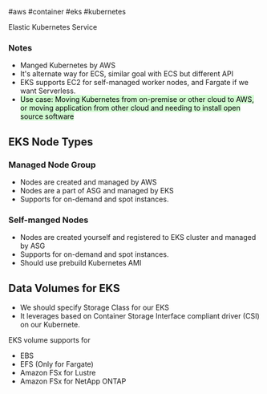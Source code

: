 #aws #container #eks #kubernetes

Elastic Kubernetes Service

### Notes
- Manged Kubernetes by AWS
- It's alternate way for ECS, similar goal with ECS but different API
- EKS supports EC2 for self-managed worker nodes, and Fargate if we want Serverless.
- <mark style="background: #BBFABBA6;">Use case: Moving Kubernetes from on-premise or other cloud to AWS, or moving application from other cloud and needing to install open source software</mark>

## EKS Node Types
### **Managed Node Group**
- Nodes are created and managed by AWS
- Nodes are a part of ASG and managed by EKS
- Supports for on-demand and spot instances.

### **Self-manged Nodes**
- Nodes are created yourself and registered to EKS cluster and managed by ASG
- Supports for on-demand and spot instances.
- Should use prebuild Kubernetes AMI


## Data Volumes for EKS
- We should specify Storage Class for our EKS
- It leverages based on Container Storage Interface compliant driver (CSI) on our Kubernete.

EKS volume supports for
- EBS
- EFS (Only for Fargate)
- Amazon FSx for Lustre
- Amazon FSx for NetApp ONTAP
